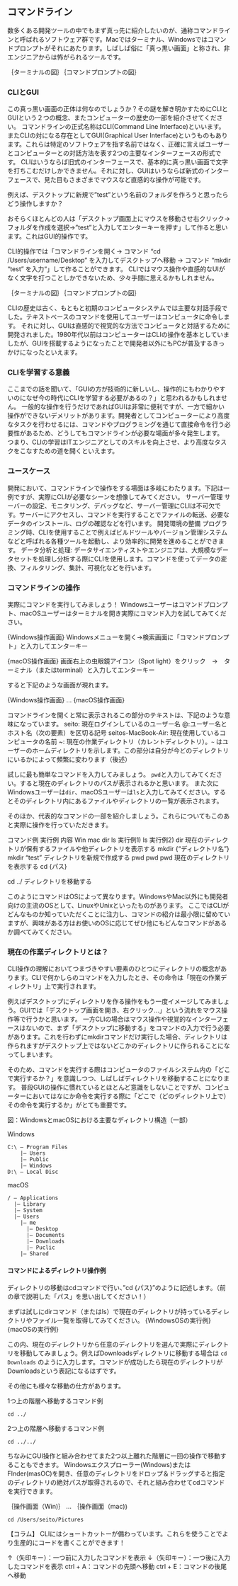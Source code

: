 ## コマンドライン
数多くある開発ツールの中でもまず真っ先に紹介したいのが、通称コマンドラインと呼ばれるソフトウェア群です。Macではターミナル、Windowsではコマンドプロンプトがそれにあたります。しばしば俗に「真っ黒い画面」と称され、非エンジニアからは怖がられるツールです。

｛ターミナルの図｝｛コマンドプロンプトの図｝

### CLIとGUI
この真っ黒い画面の正体は何なのでしょうか？その謎を解き明かすためにCLIとGUIという２つの概念、またコンピューターの歴史の一部を紹介させてください。
コマンドラインの正式名称はCLI(Command Line Interface)といいます。またCLIの対になる存在としてGUI(Graphical User Interface)というものもあります。これらは特定のソフトウェアを指す名前ではなく、正確に言えばユーザーとコンピューターとの対話方法を表す2つの主要なインターフェースの形式です。
CLIはいうならば旧式のインターフェースで、基本的に真っ黒い画面で文字を打ちこむだけしかできません。それに対し、GUIはいうならば新式のインターフェースで、見た目もさまざまでマウスなど直感的な操作が可能です。


例えば、デスクトップに新規で”test”という名前のフォルダを作ろうと思ったらどう操作しますか？

おそらくほとんどの人は「デスクトップ画面上にマウスを移動させ右クリック→フォルダを作成を選択→”test”と入力してエンターキーを押す」して作ると思います。これはGUI的操作です。

CLI的操作では「コマンドラインを開く→  コマンド “cd /Users/username/Desktop” を入力してデスクトップへ移動 → コマンド “mkdir “test” を入力“」して作ることができます。
CLIではマウス操作や直感的なUIがなく文字を打つことしかできないため、少々手間に思えるかもしれません。
 
｛ターミナルの図｝｛コマンドプロンプトの図｝

CLIの歴史は古く、もともと初期のコンピュータシステムでは主要な対話手段でした。テキストベースのコマンドを使用してユーザーはコンピュータに命令します。
それに対し、GUIは直感的で視覚的な方法でコンピュータと対話するために開発されました。1980年代以前はコンピューターはCLIの操作を基本としていましたが、GUIを搭載するようになったことで開発者以外にもPCが普及するきっかけになったといえます。

### CLIを学習する意義
ここまでの話を聞いて、「GUIの方が技術的に新しいし、操作的にもわかりやすいのになぜ今の時代にCLIを学習する必要があるの？」と思われるかもしれません。
一般的な操作を行うだけであればGUIは非常に便利ですが、一方で細かい操作ができないデメリットがあります。開発者としてコンピューターにより高度なタスクを行わせるには、コマンドやプログラミングを通じて直接命令を行う必要性があるため、どうしてもコマンドラインが必要な場面が多々発生します。
つまり、CLIの学習はITエンジニアとしてのスキルを向上させ、より高度なタスクをこなすための道を開くといえます。

### ユースケース
開発において、コマンドラインで操作をする場面は多岐にわたります。下記は一例ですが、実際にCLIが必要なシーンを想像してみてください。
サーバー管理
サーバーの設定、モニタリング、デバッグなど、サーバー管理にCLIは不可欠です。サーバーにアクセスし、コマンドを実行することでファイルの転送、必要なデータのインストール、ログの確認などを行います。
開発環境の整備
プログラミング時、CLIを使用することで例えばビルドツールやバージョン管理システムなどと呼ばれる各種ツールを起動し、より効率的に開発を進めることができます。
データ分析と処理:
データサイエンティストやエンジニアは、大規模なデータセットを処理し分析する際にCLIを使用します。コマンドを使ってデータの変換、フィルタリング、集計、可視化などを行います。

### コマンドラインの操作
実際にコマンドを実行してみましょう！
Windowsユーザーはコマンドプロンプト、macOSユーザーはターミナルを開き実際にコマンド入力を試してみてください。

{Windows操作画面}
Windowsメニューを開く→検索画面に「コマンドプロンプト」と入力してエンターキー

{macOS操作画面}
画面右上の虫眼鏡アイコン（Spot light）をクリック　→　ターミナル（またはterminal）と入力してエンターキー

すると下記のような画面が現れます。

{Windows操作画面}
…
{macOS操作画面}

コマンドラインを開くと常に表示されるこの部分のテキストは、下記のような意味になっています。
seito: 現在ログインしているのユーザー名
@:ユーザー名とホスト名（次の要素）を区切る記号
seitos-MacBook-Air: 現在使用しているコンピュータの名前
~: 現在の作業ディレクトリ（カレントディレクトリ）。`~` はユーザーのホームディレクトリを示します。この部分は自分が今どのディレクトリにいるかによって頻繁に変わります（後述）

試しに最も簡単なコマンドを入力してみましょう。
`pwd`と入力してみてください。すると現在のディレクトリのパスが表示されるかと思います。
また次にWindowsユーザーは`dir`、macOSユーザーは`ls`と入力してみてください。するとそのディレクトリ内にあるファイルやディレクトリの一覧が表示されます。

そのほか、代表的なコマンドの一部を紹介しましょう。これらについてもこのあと実際に操作を行っていただきます。

コマンド例
実行例
内容
Win
mac
dir
ls
実行例1) ls
実行例2) dir
現在のディレクトリが保有するファイルや他ディレクトリを表示する
mkdir {“ディレクトリ名”}
mkdir “test”
ディレクトリを新規で作成する
pwd
pwd
pwd
現在のディレクトリを表示する
cd {パス}


cd ../
ディレクトリを移動する


このようにコマンドはOSによって異なります。WindowsやMac以外にも開発者向けの主流のOSとして、LinuxやUnixといったものがあります。
ここではCLIがどんなものか知っていただくことに注力し、コマンドの紹介は最小限に留めていますが、興味がある方はお使いのOSに応じてぜひ他にもどんなコマンドがあるか調べてみてください。

### 現在の作業ディレクトリとは？
CLI操作の理解においてつまづきやすい要素のひとつにディレクトリの概念があります。CLIで何かしらのコマンドを入力したとき、その命令は「現在の作業ディレクトリ」上で実行されます。

例えばデスクトップにディレクトリを作る操作をもう一度イメージしてみましょう。GUIでは「デスクトップ画面を開き、右クリック...」という流れをマウス操作等で行うかと思います。
一方CLIの場合はマウス操作や視覚的なインターフェースはないので、まず「デスクトップに移動する」をコマンドの入力で行う必要があります。これを行わずにmkdirコマンドだけ実行した場合、ディレクトリは作られますがデスクトップ上ではないどこかのディレクトリに作られることになってしまいます。

そのため、コマンドを実行する際はコンピュータのファイルシステム内の「どこで実行するか？」を意識しつつ、しばしばディレクトリを移動することになります。
普段GUIの操作に慣れているとほとんど意識をしないことですが、コンピューターにおいてはなにか命令を実行する際に「どこで（どのディレクトリ上で）その命令を実行するか」がとても重要です。

図：WindowsとmacOSにおける主要なディレクトリ構造（一部）

Windows
```
C:\ – Program Files
    |– Users
    |– Public
    |– Windows
D:\ – Local Disc
```

macOS
```
/ – Applications
  |– Library
  |– System
  |– Users
    |– me
      |– Desktop
      |– Documents
      |– Downloads
      |– Puclic
    |– Shared 

```

#### コマンドによるディレクトリ操作例

ディレクトリの移動はcdコマンドで行い、”cd {パス}”のように記述します。（前の章で説明した「パス」を思い出してください！）

まずは試しにdirコマンド（またはls）で現在のディレクトリが持っているディレクトリやファイル一覧を取得してみてください。
{WindowsOSの実行例}
{macOSの実行例}


この内、現在のディレクトリから任意のディレクトリを選んで実際にディレクトリを移動してみましょう。例えばDownloadsディレクトリに移動する場合は `cd Downloads` のように入力します。コマンドが成功したら現在のディレクトリがDownloadsという表記になるはずです。


その他にも様々な移動の仕方があります。

1つ上の階層へ移動するコマンド例
```
cd ../
```

2つ上の階層へ移動するコマンド例
```
cd ../../
```

ちなみにGUI操作と組み合わせてまた2つ以上離れた階層に一回の操作で移動することもできます。
Windowsエクスプローラー(Windows)またはFInder(masOC)を開き、任意のディレクトリをドロップ＆ドラッグすると指定のディレクトリの絶対パスが取得されるので、それと組み合わせてcdコマンドを実行できます。

｛操作画面（Win)｝
…
｛操作画面（mac)｝


```
cd /Users/seito/Pictures
```

【コラム】
CLIにはショートカットーが備わっています。これらを使うことでより生産的にコードを書くことができます！

↑（矢印キー）：一つ前に入力したコマンドを表示
↓（矢印キー）：一つ後に入力したコマンドを表示
ctrl + A：コマンドの先頭へ移動
ctrl + E：コマンドの後尾へ移動
